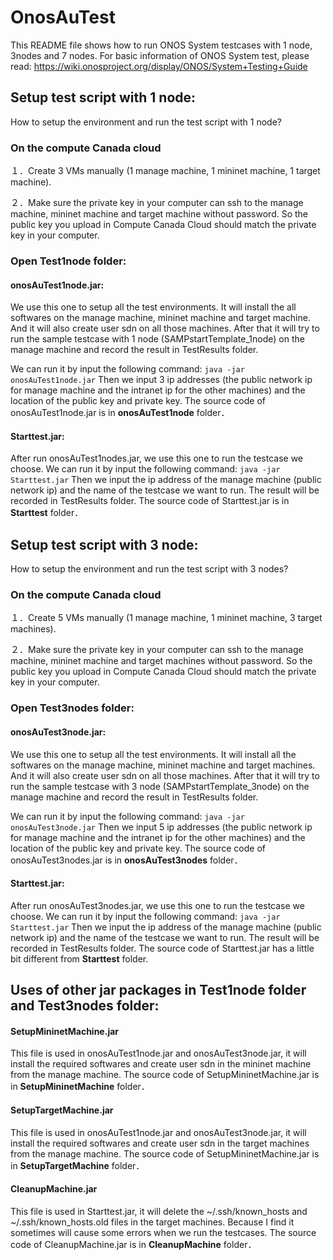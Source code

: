 # OnosAuTest

This README file shows how to run ONOS System testcases with 1 node, 3nodes and 7 nodes.
For basic information of ONOS System test, please read:
https://wiki.onosproject.org/display/ONOS/System+Testing+Guide

## Setup test script with 1 node:
How to setup the environment and run the test script with 1 node?

### On the compute Canada cloud
１．Create 3 VMs manually (1 manage machine, 1 mininet machine, 1 target machine).

２．Make sure the private key in your computer can ssh to the manage machine, mininet machine and target machine without password. So the public key you upload in Compute Canada Cloud should match the private key in your computer.

### Open Test1node folder:
#### onosAuTest1node.jar: 
We use this one to setup all the test environments. It will install the all softwares on the manage machine, mininet machine and target machine. And it will also create user sdn on all those machines. After that it will try to run the sample testcase with 1 node (SAMPstartTemplate_1node) on the manage machine and record  the result in TestResults folder. 

We can run it by input the following command:
`java -jar onosAuTest1node.jar`
Then we input 3 ip addresses (the public network ip for manage machine and the intranet ip for the other machines) and the location of the public key and private key.
The source code of onosAuTest1node.jar is in **onosAuTest1node** folder．

#### Starttest.jar: 
After run onosAuTest1nodes.jar, we use this one to run the testcase we choose.
We can run it by input the following command: 
`java -jar Starttest.jar`
Then we input the ip address of the manage machine (public network ip) and the name of the testcase we want to run. The result will be recorded in TestResults folder.
The source code of Starttest.jar is in **Starttest** folder．

## Setup test script with 3 node:
How to setup the environment and run the test script with 3 nodes?

### On the compute Canada cloud
１．Create 5 VMs manually (1 manage machine, 1 mininet machine, 3 target machines).

２．Make sure the private key in your computer can ssh to the manage machine, mininet machine and target machines without password. So the public key you upload in Compute Canada Cloud should match the private key in your computer.

### Open Test3nodes folder:
#### onosAuTest3node.jar: 
We use this one to setup all the test environments. It will install all the softwares on the manage machine, mininet machine and target machines. And it will also create user sdn on all those machines. After that it will try to run the sample testcase with 3 node (SAMPstartTemplate_3node) on the manage machine and record  the result in TestResults folder. 

We can run it by input the following command:
`java -jar onosAuTest3node.jar`
Then we input 5 ip addresses (the public network ip for manage machine and the intranet ip for the other machines) and the location of the public key and private key.
The source code of onosAuTest3nodes.jar is in **onosAuTest3nodes** folder．

#### Starttest.jar: 
After run onosAuTest3nodes.jar, we use this one to run the testcase we choose.
We can run it by input the following command: 
`java -jar Starttest.jar`
Then we input the ip address of the manage machine (public network ip) and the name of the testcase we want to run. The result will be recorded in TestResults folder.
The source code of Starttest.jar has a little bit different from **Starttest** folder.

## Uses of other jar packages in Test1node folder and Test3nodes folder:
#### SetupMininetMachine.jar
This file is used in onosAuTest1node.jar and onosAuTest3node.jar, it will install the required softwares and create user sdn in the mininet machine from the manage machine. The source code of SetupMininetMachine.jar is in **SetupMininetMachine** folder．

#### SetupTargetMachine.jar
This file is used in onosAuTest1node.jar and onosAuTest3node.jar, it will install the required softwares and create user sdn in the target machines from the manage machine. The source code of SetupMininetMachine.jar is in **SetupTargetMachine** folder．

#### CleanupMachine.jar
This file is used in Starttest.jar, it will delete the ~/.ssh/known_hosts and ~/.ssh/known_hosts.old files in the target machines. Because I find it sometimes will cause some errors when we run the testcases. The source code of CleanupMachine.jar is in **CleanupMachine** folder．


